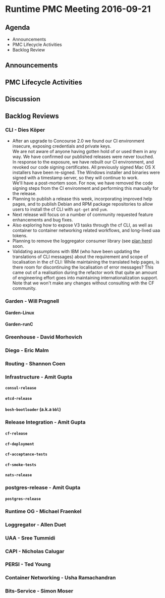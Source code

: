 # Runtime PMC Meeting 2016-09-21

## Agenda
* Announcements
* PMC Lifecycle Activities
* Backlog Review

## Announcements


## PMC Lifecycle Activities


## Discussion


## Backlog Reviews

### CLI - Dies Köper
- After an upgrade to Concourse 2.0 we found our CI environment insecure, exposing credentials and private keys.  
  We are not aware of anyone having gotten hold of or used them in any way. We have confirmed our published releases were never touched.  
  In response to the exposure, we have rebuilt our CI environment, and revoked our code signing certificates. All previously signed Mac OS X installers have been re-signed. The Windows installer and binaries were signed with a timestamp server, so they will continue to work.  
  We'll have a post-mortem soon. For now, we have removed the code signing steps from the CI environment and performing this manually for the release.
- Planning to publish a release this week, incorporating improved help pages, and to publish Debian and RPM package repositories to allow users to install the cf CLI with `apt-get` and `yum`.
- Next release will focus on a number of community requested feature enhancements and bug fixes.
- Also exploring how to expose V3 tasks through the cf CLI, as well as container to container networking related workflows, and long-lived uaa tokens.
- Planning to remove the loggregator consumer library (see [plan here](https://lists.cloudfoundry.org/archives/list/cf-dev@lists.cloudfoundry.org/message/JISQUXZVSRQELIFWAJ7GIY2YSUWQLXE7/)) soon.
- Validating assumptions with IBM (who have been updating the translations of CLI messages) about the requirement and scope of localisation in the cf CLI: While maintaining the translated help pages, is there room for discontinuing the localisation of error messages? This came out of a realisation during the refactor work that quite an amount of engineering effort goes into maintaining internationalization support. Note that we won't make any changes without consulting with the CF community.

### Garden - Will Pragnell

#### Garden-Linux

#### Garden-runC

### Greenhouse - David Morhovich

### Diego - Eric Malm

### Routing - Shannon Coen

### Infrastructure - Amit Gupta

#### `consul-release`

#### `etcd-release`

#### `bosh-bootloader` (a.k.a `bbl`)

### Release Integration - Amit Gupta

####  `cf-release`

#### `cf-deployment`

#### `cf-acceptance-tests`

#### `cf-smoke-tests`

#### `nats-release`

### postgres-release - Amit Gupta

#### `postgres-release`

### Runtime OG - Michael Fraenkel

### Loggregator - Allen Duet

### UAA - Sree Tummidi

### CAPI - Nicholas Calugar

### PERSI - Ted Young

### Container Networking - Usha Ramachandran

### Bits-Service - Simon Moser
